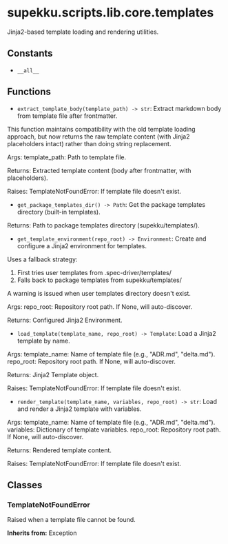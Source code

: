 # supekku.scripts.lib.core.templates

Jinja2-based template loading and rendering utilities.

## Constants

- `__all__`

## Functions

- `extract_template_body(template_path) -> str`: Extract markdown body from template file after frontmatter.

This function maintains compatibility with the old template loading approach,
but now returns the raw template content (with Jinja2 placeholders intact)
rather than doing string replacement.

Args:
  template_path: Path to template file.

Returns:
  Extracted template content (body after frontmatter, with placeholders).

Raises:
  TemplateNotFoundError: If template file doesn't exist.
- `get_package_templates_dir() -> Path`: Get the package templates directory (built-in templates).

Returns:
  Path to package templates directory (supekku/templates/).
- `get_template_environment(repo_root) -> Environment`: Create and configure a Jinja2 environment for templates.

Uses a fallback strategy:
1. First tries user templates from .spec-driver/templates/
2. Falls back to package templates from supekku/templates/

A warning is issued when user templates directory doesn't exist.

Args:
  repo_root: Repository root path. If None, will auto-discover.

Returns:
  Configured Jinja2 Environment.
- `load_template(template_name, repo_root) -> Template`: Load a Jinja2 template by name.

Args:
  template_name: Name of template file (e.g., "ADR.md", "delta.md").
  repo_root: Repository root path. If None, will auto-discover.

Returns:
  Jinja2 Template object.

Raises:
  TemplateNotFoundError: If template file doesn't exist.
- `render_template(template_name, variables, repo_root) -> str`: Load and render a Jinja2 template with variables.

Args:
  template_name: Name of template file (e.g., "ADR.md", "delta.md").
  variables: Dictionary of template variables.
  repo_root: Repository root path. If None, will auto-discover.

Returns:
  Rendered template content.

Raises:
  TemplateNotFoundError: If template file doesn't exist.

## Classes

### TemplateNotFoundError

Raised when a template file cannot be found.

**Inherits from:** Exception
